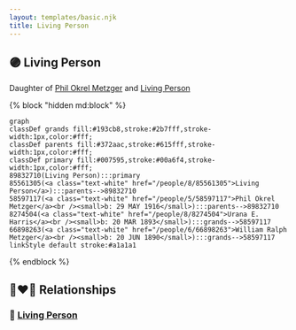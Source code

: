```yaml
---
layout: templates/basic.njk
title: Living Person
---
```

## 🟣 Living Person

Daughter of [Phil Okrel Metzger](/people/5/58597117) and [Living Person](/people/8/85561305)

{% block "hidden md:block" %}
```mermaid
graph
classDef grands fill:#193cb8,stroke:#2b7fff,stroke-width:1px,color:#fff;
classDef parents fill:#372aac,stroke:#615fff,stroke-width:1px,color:#fff;
classDef primary fill:#007595,stroke:#00a6f4,stroke-width:1px,color:#fff;
89832710(Living Person):::primary
85561305(<a class="text-white" href="/people/8/85561305">Living Person</a>):::parents-->89832710
58597117(<a class="text-white" href="/people/5/58597117">Phil Okrel Metzger</a><br /><small>b: 29 MAY 1916</small>):::parents-->89832710
8274504(<a class="text-white" href="/people/8/8274504">Urana E. Harris</a><br /><small>b: 20 MAR 1893</small>):::grands-->58597117
66898263(<a class="text-white" href="/people/6/66898263">William Ralph Metzger</a><br /><small>b: 20 JUN 1890</small>):::grands-->58597117
linkStyle default stroke:#a1a1a1
```
{% endblock %}

## 👩‍❤️‍👨 Relationships

### 🔵 [Living Person](/people/5/57973714)
